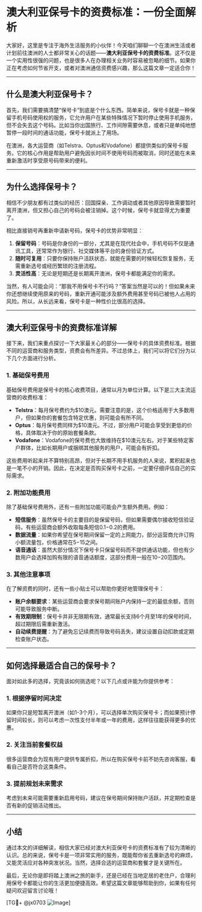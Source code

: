 # 澳大利亚保号卡的资费标准：一份全面解析

大家好，这里是专注于海外生活服务的小伙伴！今天咱们聊聊一个在澳洲生活或者计划前往澳洲的人士都非常关心的话题——**澳大利亚保号卡的资费标准**。这不仅是一个实用性很强的问题，也是很多人在办理相关业务时容易被忽略的细节。如果你正在考虑如何节省开支，或者对澳洲通信资费感兴趣，那么这篇文章一定适合你！

---

## 什么是澳大利亚保号卡？

首先，我们需要搞清楚“保号卡”到底是个什么东西。简单来说，保号卡就是一种保留手机号码使用权的服务，它允许用户在某些特殊情况下暂时停止使用手机服务，但不会失去这个号码。比如当你出国旅行、工作间隙需要休息，或者只是单纯地想暂停一段时间的通话功能，保号卡就派上了用场。

在澳洲，各大运营商（如Telstra、Optus和Vodafone）都提供类似的保号卡服务。它的核心作用是帮助用户避免因长时间不使用号码而被取消，同时还能在未来重新激活时享受原号码带来的便利。

---

## 为什么选择保号卡？

相信不少朋友都有过类似的经历：回国探亲、工作调动或者其他原因导致需要暂时离开澳洲，但又担心自己的号码会被注销掉。这个时候，保号卡就显得尤为重要了。

相比直接销号再重新申请新号码，保号卡的优势非常明显：

1. **保留号码**：号码是你身份的一部分，尤其是在现代社会中，手机号码不仅是通讯工具，还常常作为银行、社交媒体等平台的身份验证方式。
2. **随时可复用**：只要你保持账户活跃状态，就能在需要的时候轻松恢复服务，无需重新选号或经历繁琐的注册流程。
3. **灵活性高**：无论是短期还是长期离开澳洲，保号卡都能满足你的需求。

当然，有人可能会问：“那我不用保号卡不行吗？”答案当然是可以的！但如果未来你还想继续使用原来的号码，重新开通可能涉及额外费用甚至号码已被他人占用的风险。所以，从长远来看，保号卡是一种性价比很高的选择。

---

## 澳大利亚保号卡的资费标准详解

接下来，我们来重点探讨一下大家最关心的部分——保号卡的具体资费标准。根据不同的运营商和服务类型，资费会有所差异。不过总体上，我们可以将它们分为以下几个方面进行分析。

### 1. 基础保号费用

基础保号费用是保号卡的核心收费项目，通常以月为单位计算。以下是三大主流运营商的收费标准：

- **Telstra**：每月保号费约为$10澳元。需要注意的是，这个价格适用于大多数用户，但如果你的套餐包含特定优惠，则可能会有所不同。
- **Optus**：每月保号费同样为$10澳元。不过，部分用户可能会享受到更低的价格，具体取决于你的原始套餐条款。
- **Vodafone**：Vodafone的保号费也大致维持在$10澳元左右。对于某些特定客户群体，比如长期用户或捆绑其他服务的用户，可能会有折扣。

这些费用听起来并不算特别高昂，但对于长期不用手机服务的人来说，累积起来也是一笔不小的开销。因此，在决定是否购买保号卡之前，一定要仔细评估自己的实际需求。

### 2. 附加功能费用

除了基础保号费用外，还有一些附加功能可能会产生额外费用。例如：

- **短信服务**：虽然保号卡的主要目的是保留号码，但如果需要偶尔接收短信验证码，有些运营商会额外收取每条短信$0.1-$0.2的费用。
- **数据流量**：如果你希望在保号期间保留一定的上网能力，部分运营商允许订购小额流量包，价格通常在$5-$15之间。
- **语音通话**：虽然大部分情况下保号卡只保留号码而不提供通话功能，但也有少数用户会选择加购有限的语音通话额度，这部分费用一般在$10-$20范围内。

### 3. 其他注意事项

在了解资费的同时，还有一些小贴士可以帮助你更好地管理保号卡：

- **账户余额要求**：某些运营商会要求保号期间账户内保持一定的最低余额，否则可能导致服务中断。
- **有效期限制**：保号卡并非无限期有效，通常最长支持6个月至1年的保号时间，超过期限后需重新激活。
- **自动续费提醒**：为了避免忘记续费而导致号码丢失，建议设置自动扣款或定期检查账户状态。

---

## 如何选择最适合自己的保号卡？

面对如此多的选择，究竟该如何挑选呢？以下几点或许能为你提供参考：

### 1. 根据停留时间决定
如果你只是短暂离开澳洲（如1-3个月），可以选择单次购买保号卡；而如果预计停留时间较长，则可以考虑一次性支付半年或一年的费用，这样往往能获得更多的优惠。

### 2. 关注当前套餐权益
很多运营商会为现有用户提供专属折扣，所以在购买保号卡前不妨先咨询客服，看看自己是否符合这类条件。

### 3. 提前规划未来需求
考虑到未来可能需要重新启用号码，建议在保号期间保持账户活跃，并定期检查是否有新的促销活动推出。

---

## 小结

通过本文的详细解读，相信大家已经对澳大利亚保号卡的资费标准有了较为清晰的认识。总的来说，保号卡是一项非常实用的服务，既能帮你省去重新选号的麻烦，又能灵活应对各种突发状况。当然，选择合适的运营商和套餐才是关键所在。

最后，无论你是即将踏上澳洲之旅的新手，还是已经在当地定居的老住户，合理利用保号卡都能让你的生活更加便捷高效。希望这篇文章能够帮助到你，如果有任何疑问欢迎留言讨论哦！

[TG💪+ @jx0703 ![Image](https://github.com/user-attachments/assets/dbca1d08-cadb-493c-b0ec-ad6f7a83f270)]